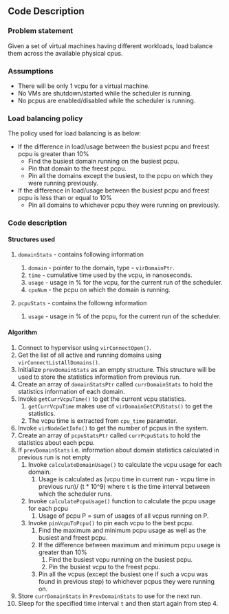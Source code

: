 ## Code Description
### Problem statement
Given a set of virtual machines having different workloads, load balance them across the available physical cpus.

### Assumptions
- There will be only 1 vcpu for a virtual machine.
- No VMs are shutdown/started while the scheduler is running.
- No pcpus are enabled/disabled while the scheduler is running.

### Load balancing policy
The policy used for load balancing is as below:
- If the difference in load/usage between the busiest pcpu and freest pcpu is greater than 10%
  - Find the busiest domain running on the busiest pcpu.
  - Pin that domain to the freest pcpu.
  - Pin all the domains except the busiest, to the pcpu on which they were running previously. 
- If the difference in load/usage between the busiest pcpu and freest pcpu is less than or equal to 10%
  - Pin all domains to whichever pcpu they were running on previously.

### Code description
#### Structures used
1. `domainStats` - contains following information
	1. `domain` - pointer to the domain, type - `virDomainPtr`.
	2. `time` - cumulative time used by the vcpu, in nanoseconds.
	3. `usage` - usage in % for the vcpu, for the current run of the scheduler.
	4. `cpuNum` - the pcpu on which the domain is running.

2. `pcpuStats` - contains the followng information
	1. `usage` - usage in % of the pcpu, for the current run of the scheduler.
  
#### Algorithm
1. Connect to hypervisor using `virConnectOpen()`.
2. Get the list of all active and running domains using `virConnectListAllDomains()`.
3. Initialize `prevDomainStats` as an empty structure. This structure will be used to store the statistics information from previous run.
4. Create an array of `domainStatsPtr` called `currDomainStats` to hold the statistics information of each domain.
5. Invoke `getCurrVcpuTime()` to get the current vcpu statistics.
	1. `getCurrVcpuTime` makes use of `virDomainGetCPUStats()` to get the statistics.
	2. The vcpu time is extracted from `cpu_time` parameter.
6. Invoke `virNodeGetInfo()` to get the number of pcpus in the system.
7. Create an array of `pcpuStatsPtr` called `currPcpuStats` to hold the statistics about each pcpu.
8. If `prevDomainStats` i.e. information about domain statistics calculated in previous run is not empty
	1. Invoke `calculateDomainUsage()` to calculate the vcpu usage for each domain.
		1.  Usage is calculated as (vcpu time in current run - vcpu time in previous run)/ (t * 10^9) where `t` is the time interval between which the scheduler runs.
	2. Invoke `calculatePcpuUsage()` function to calculate the pcpu usage for each pcpu
		1. Usage of pcpu P = sum of usages of all vcpus running on P.
	3. Invoke `pinVcpuToPcpu()` to pin each vcpu to the best pcpu.
		1. Find the maximum and minimum pcpu usage as well as the busiest and freest pcpu.
		2. If the difference between maximum and minimum pcpu usage is greater than 10%
			1. Find the busiest vcpu running on the busiest pcpu.
			2. Pin the busiest vcpu to the freest pcpu.
		3. Pin all the vcpus (except the busiest one if such a vcpu was found in previous step) to whichever pcpus they were running on.
9. Store `currDomainStats` in `PrevDomainStats` to use for the next run.
10. Sleep for the specified time interval `t` and then start again from step 4. 
